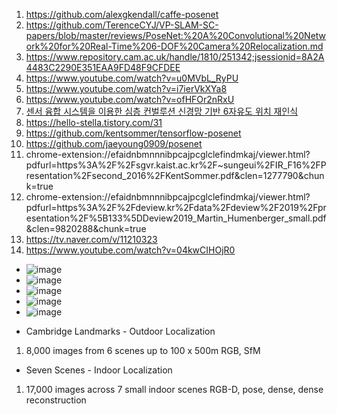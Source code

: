 1. https://github.com/alexgkendall/caffe-posenet
2. https://github.com/TerenceCYJ/VP-SLAM-SC-papers/blob/master/reviews/PoseNet:%20A%20Convolutional%20Network%20for%20Real-Time%206-DOF%20Camera%20Relocalization.md
3. https://www.repository.cam.ac.uk/handle/1810/251342;jsessionid=8A2A4483C2290E351EAA9FD48F9CFDEE
4. https://www.youtube.com/watch?v=u0MVbL_RyPU
5. https://www.youtube.com/watch?v=i7ierVkXYa8
6. https://www.youtube.com/watch?v=ofHFOr2nRxU
7. [센서  융합  시스템을  이용한  심층  컨벌루션  신경망  기반 6자유도  위치  재인식](chrome-extension://efaidnbmnnnibpcajpcglclefindmkaj/viewer.html?pdfurl=https%3A%2F%2Fwww.koreascience.or.kr%2Farticle%2FJAKO201916936725818.pdf&clen=2135133)
8. https://hello-stella.tistory.com/31
9. https://github.com/kentsommer/tensorflow-posenet
10. https://github.com/jaeyoung0909/posenet
11. chrome-extension://efaidnbmnnnibpcajpcglclefindmkaj/viewer.html?pdfurl=https%3A%2F%2Fsgvr.kaist.ac.kr%2F~sungeui%2FIR_F16%2FPresentation%2Fsecond_2016%2FKentSommer.pdf&clen=1277790&chunk=true
12. chrome-extension://efaidnbmnnnibpcajpcglclefindmkaj/viewer.html?pdfurl=https%3A%2F%2Fdeview.kr%2Fdata%2Fdeview%2F2019%2Fpresentation%2F%5B133%5DDeview2019_Martin_Humenberger_small.pdf&clen=9820288&chunk=true
13. https://tv.naver.com/v/11210323
14. https://www.youtube.com/watch?v=04kwCIHOjR0

- ![image](https://user-images.githubusercontent.com/76835313/143819653-34213200-d6fc-424e-86e1-f502de15d514.png)
- ![image](https://user-images.githubusercontent.com/76835313/143819802-5f9640e3-bc92-42b1-b539-c34309aea38a.png)
- ![image](https://user-images.githubusercontent.com/76835313/143819954-5ed95535-e4a3-4be5-8c41-ce8f1455d088.png)
- ![image](https://user-images.githubusercontent.com/76835313/143820091-5db8e29a-1002-4cc6-8991-a283272f57ab.png)
- ![image](https://user-images.githubusercontent.com/76835313/143820194-22b5a7ba-5911-48e5-99b9-1682e4f400ae.png)

* Cambridge Landmarks - Outdoor Localization
1. 8,000 images from 6 scenes up to 100 x 500m RGB, SfM

* Seven Scenes - Indoor Localization
1. 17,000 images across 7 small indoor scenes RGB-D, pose, dense, dense reconstruction 
